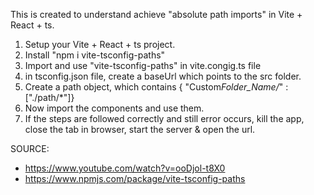 This is created to understand achieve "absolute path imports" in Vite + React + ts.

1. Setup your Vite + React + ts project.
2. Install "npm i vite-tsconfig-paths"
3. Import and use "vite-tsconfig-paths" in vite.congig.ts file
4. in tsconfig.json file, create a baseUrl which points to the src folder.
5. Create a path object, which contains { "Custom*Folder_Name/*" : ["./path/*"]}
6. Now import the components and use them.
7. If the steps are followed correctly and still error occurs, kill the app, close the tab in browser, start the server & open the url.

SOURCE:

- https://www.youtube.com/watch?v=ooDjol-t8X0
- https://www.npmjs.com/package/vite-tsconfig-paths
